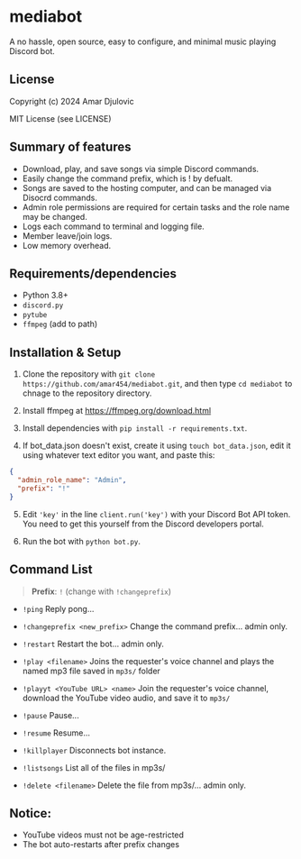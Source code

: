 # mediabot

A no hassle, open source, easy to configure, and minimal music playing Discord bot.

## License

Copyright (c) 2024 Amar Djulovic 

MIT License (see LICENSE)

## Summary of features

- Download, play, and save songs via simple Discord commands.
- Easily change the command prefix, which is ! by defualt.
- Songs are saved to the hosting computer, and can be managed via Disocrd commands.
- Admin role permissions are required for certain tasks and the role name may be changed.
- Logs each command to terminal and logging file.
- Member leave/join logs.
- Low memory overhead.

## Requirements/dependencies

- Python 3.8+
- `discord.py` 
- `pytube`
- `ffmpeg` (add to path)

## Installation & Setup

1. Clone the repository with `git clone https://github.com/amar454/mediabot.git`, and then type `cd mediabot` to chnage to the repository directory.

2. Install ffmpeg at https://ffmpeg.org/download.html 

3. Install dependencies with `pip install -r requirements.txt`.

4. If bot_data.json doesn't exist, create it using `touch bot_data.json`, edit it using whatever text editor you want, and paste this: 

```json
{
  "admin_role_name": "Admin",
  "prefix": "!"
}
```

5. Edit `'key'` in the line `client.run('key')` with your Discord Bot API token. You need to get this yourself from the Discord developers portal.

6. Run the bot with `python bot.py`.

## Command List

> **Prefix**: `!` (change with `!changeprefix`)

* `!ping`
  Reply pong...

* `!changeprefix <new_prefix>`
  Change the command prefix... admin only.

* `!restart`
  Restart the bot... admin only.

* `!play <filename>`
  Joins the requester's voice channel and plays the named mp3 file saved in `mp3s/` folder

* `!playyt <YouTube URL> <name>`
  Join the requester's voice channel, download the YouTube video audio, and save it to `mp3s/`

* `!pause`
  Pause...

* `!resume`
  Resume...

* `!killplayer`
  Disconnects bot instance.

* `!listsongs`
  List all of the files in mp3s/

* `!delete <filename>`
  Delete the file from mp3s/... admin only.

## Notice: 

* YouTube videos must not be age-restricted
* The bot auto-restarts after prefix changes
